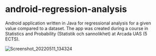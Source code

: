 # android-regression-analysis

Android application written in Java for regressional analysis for a given value compared to a dataset. The app was created during a course in Statistics and Probability (Statistik och sannolikhet) at Arcada UAS (5 ECTS).

![Screenshot_20220511_134324](https://user-images.githubusercontent.com/5682399/167833927-c00185a5-3851-4a11-8661-bd88afb02e05.png)
